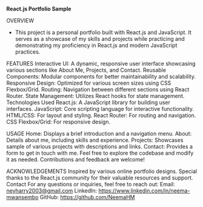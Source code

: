 **React.js Portfolio Sample**

OVERVIEW	
- This project is a personal portfolio built with React.js and JavaScript. It serves as a showcase of my skills and projects while practicing and demonstrating my proficiency in React.js and modern JavaScript practices.

FEATURES
Interactive UI: A dynamic, responsive user interface showcasing various sections like About Me, Projects, and Contact.
Reusable Components: Modular components for better maintainability and scalability.
Responsive Design: Optimized for various screen sizes using CSS Flexbox/Grid.
Routing: Navigation between different sections using React Router.
State Management: Utilizes React hooks for state management.
Technologies Used
React.js: A JavaScript library for building user interfaces.
JavaScript: Core scripting language for interactive functionality.
HTML/CSS: For layout and styling.
React Router: For routing and navigation.
CSS Flexbox/Grid: For responsive design.

USAGE
Home: Displays a brief introduction and a navigation menu.
About: Details about me, including skills and experience.
Projects: Showcases sample of various projects with descriptions and links.
Contact: Provides a form to get in touch with me.
Feel free to explore the codebase and modify it as needed. Contributions and feedback are welcome!

ACKNOWLEDGEMENTS
Inspired by various online portfolio designs.
Special thanks to the React.js community for their valuable resources and support.
Contact
For any questions or inquiries, feel free to reach out:
Email: neyharry2003@gmail.com
LinkedIn: https://www.linkedin.com/in/neema-mwansembo
GitHub: https://github.com/NeemaHM
